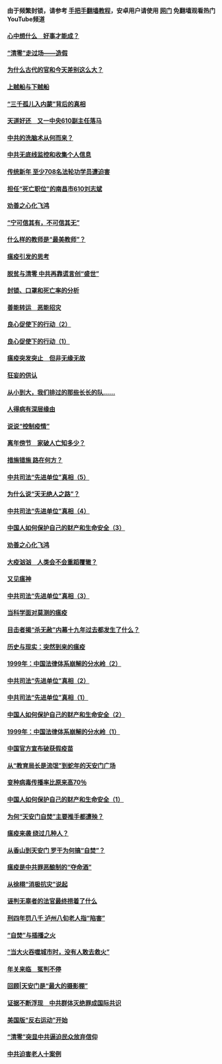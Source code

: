 #### 由于频繁封锁，请参考 [手把手翻墙教程](https://github.com/gfw-breaker/guides/wiki/)，安卓用户请使用 [网门](https://github.com/gfw-breaker/nogfw/blob/master/dl.md?t=03211300) 免翻墙观看热门YouTube频道 

#### [心中想什么　好事才能成？](../pages/19/422318.md?t=03211300) 

#### [“清零”走过场——造假](../pages/19/422306.md?t=03211300) 

#### [为什么古代的官和今天差别这么大？](../pages/19/422228.md?t=03211300) 

#### [上贼船与下贼船](../pages/19/422276.md?t=03211300) 

#### [“三千孤儿入内蒙”背后的真相](../pages/19/422229.md?t=03211300) 

#### [天道好还　又一中央610副主任落马](../pages/19/422155.md?t=03211300) 

#### [中共的洗脑术从何而来？](../pages/19/422154.md?t=03211300) 

#### [中共无底线监控和收集个人信息](../pages/19/422039.md?t=03211300) 

#### [传统新年 至少708名法轮功学员遭迫害](../pages/19/421946.md?t=03211300) 

#### [担任“死亡职位”的南昌市610刘志斌](../pages/19/421957.md?t=03211300) 

#### [劝善之心化飞鸿](../pages/19/421164.md?t=03211300) 

#### [“宁可信其有，不可信其无”](../pages/19/421691.md?t=03211300) 

#### [什么样的教师是“最美教师”？](../pages/19/421755.md?t=03211300) 

#### [瘟疫引发的思考](../pages/19/421594.md?t=03211300) 

#### [脱贫与清零 中共再靠谎言创“盛世”](../pages/19/421590.md?t=03211300) 

#### [封锁、口罩和死亡率的分析](../pages/19/421495.md?t=03211300) 

#### [善能转运　恶能招灾](../pages/19/421334.md?t=03211300) 

#### [良心促使下的行动（2）](../pages/19/421361.md?t=03211300) 

#### [良心促使下的行动（1）](../pages/19/421302.md?t=03211300) 

#### [瘟疫突发突止　但非无缘无故](../pages/19/421281.md?t=03211300) 

#### [狂妄的供认](../pages/19/421199.md?t=03211300) 

#### [从小到大，我们排过的那些长长的队……](../pages/19/421243.md?t=03211300) 

#### [人得病有深层缘由](../pages/19/420864.md?t=03211300) 

#### [说说“控制疫情”](../pages/19/420831.md?t=03211300) 

#### [离年傍节　家破人亡知多少？](../pages/19/420563.md?t=03211300) 

#### [措施错施  路在何方？](../pages/19/420076.md?t=03211300) 

#### [中共司法“先进单位”真相（5）](../pages/19/419453.md?t=03211300) 

#### [为什么说“天无绝人之路”？](../pages/19/419618.md?t=03211300) 

#### [中共司法“先进单位”真相（4）](../pages/19/419452.md?t=03211300) 

#### [中国人如何保护自己的财产和生命安全（3）](../pages/19/419405.md?t=03211300) 

#### [劝善之心化飞鸿](../pages/19/418758.md?t=03211300) 

#### [大疫汹汹　人类会不会重蹈覆辙？](../pages/19/419691.md?t=03211300) 

#### [又见瘟神](../pages/19/419225.md?t=03211300) 

#### [中共司法“先进单位”真相（3）](../pages/19/419451.md?t=03211300) 

#### [当科学面对莫测的瘟疫](../pages/19/419625.md?t=03211300) 

#### [目击者揭“杀无赦”内幕十九年过去都发生了什么？](../pages/19/419617.md?t=03211300) 

#### [历史与现实：突然到来的瘟疫](../pages/19/419619.md?t=03211300) 

#### [1999年：中国法律体系崩解的分水岭（2）](../pages/19/419455.md?t=03211300) 

#### [中共司法“先进单位”真相（2）](../pages/19/419450.md?t=03211300) 

#### [中共司法“先进单位”真相（1）](../pages/19/419449.md?t=03211300) 

#### [中国人如何保护自己的财产和生命安全（2）](../pages/19/419404.md?t=03211300) 

#### [1999年：中国法律体系崩解的分水岭（1）](../pages/19/419454.md?t=03211300) 

#### [中国官方宣布破获假疫苗](../pages/19/419504.md?t=03211300) 

#### [从“教育局长是流氓”到蛇年的天安门广场](../pages/19/419470.md?t=03211300) 

#### [变种病毒传播率比原来高70％](../pages/19/419456.md?t=03211300) 

#### [中国人如何保护自己的财产和生命安全（1）](../pages/19/419403.md?t=03211300) 

#### [为何“天安门自焚”主要推手都遭殃？](../pages/19/419348.md?t=03211300) 

#### [瘟疫来袭 绕过几种人？](../pages/19/419349.md?t=03211300) 

#### [从香山到天安门 罗干为何搞“自焚”？](../pages/19/419270.md?t=03211300) 

#### [瘟疫是中共罪恶酿制的“夺命酒”](../pages/19/419223.md?t=03211300) 

#### [从徐栩“消极抗灾”说起](../pages/19/419224.md?t=03211300) 

#### [诬判无辜者的法官最终捞着了什么](../pages/19/419268.md?t=03211300) 

#### [刑四年罚八千 泸州八旬老人指“陷害”](../pages/19/419232.md?t=03211300) 

#### [“自焚”与插播之火](../pages/19/419226.md?t=03211300) 

#### [“当大火吞噬城市时，没有人敢去救火”](../pages/19/419077.md?t=03211300) 

#### [年关来临　冤判不停](../pages/19/419093.md?t=03211300) 

#### [回顾|天安门是“最大的摄影棚”](../pages/19/380866.md?t=03211300) 

#### [证据不断浮现　中共群体灭绝罪成国际共识](../pages/19/419031.md?t=03211300) 

#### [美国版“反右运动”开始](../pages/19/419030.md?t=03211300) 

#### [“清零”突显中共逼迫民众放弃信仰](../pages/19/418995.md?t=03211300) 

#### [中共迫害老人十案例](../pages/19/418831.md?t=03211300) 

